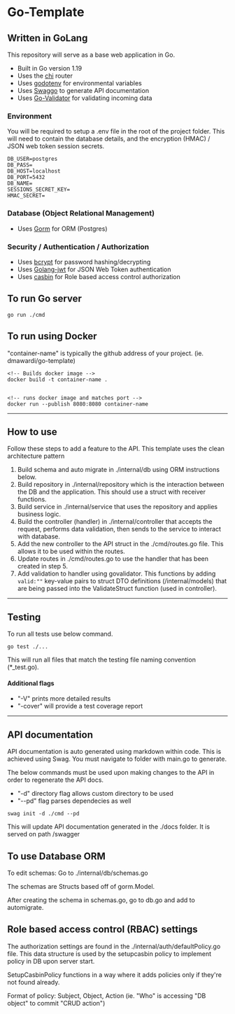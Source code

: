 # Go-Template

## Written in GoLang

This repository will serve as a base web application in Go.

- Built in Go version 1.19
- Uses the [chi](https://github.com/go-chi/chi/v5) router
- Uses [godotenv](https://github.com/joho/godotenv) for environmental variables
- Uses [Swaggo](https://github.com/swaggo/swag) to generate API documentation
- Uses [Go-Validator](https://github.com/asaskevich/govalidator) for validating incoming data

### Environment

You will be required to setup a .env file in the root of the project folder. This will need to contain the database details, and the encryption (HMAC) / JSON web token session secrets.

```
DB_USER=postgres
DB_PASS=
DB_HOST=localhost
DB_PORT=5432
DB_NAME=
SESSIONS_SECRET_KEY=
HMAC_SECRET=
```

### Database (Object Relational Management)

- Uses [Gorm](https://gorm.io) for ORM (Postgres)

### Security / Authentication / Authorization

- Uses [bcrypt](https://golang.org/x/crypto) for password hashing/decrypting
- Uses [Golang-jwt](https://github.com/golang-jwt/jwt) for JSON Web Token authentication
- Uses [casbin](https://github.com/casbin/casbin/v2) for Role based access control authorization

## To run Go server

```
go run ./cmd
```

## To run using Docker

"container-name" is typically the github address of your project. (ie. dmawardi/go-template)

```
<!-- Builds docker image -->
docker build -t container-name .


<!-- runs docker image and matches port -->
docker run --publish 8080:8080 container-name
```

---

## How to use

Follow these steps to add a feature to the API. This template uses the clean architecture pattern

1. Build schema and auto migrate in ./internal/db using ORM instructions below.
2. Build repository in ./internal/repository which is the interaction between the DB and the application. This should use a struct with receiver functions.
3. Build service in ./internal/service that uses the repository and applies business logic.
4. Build the controller (handler) in ./internal/controller that accepts the request, performs data validation, then sends to the service to interact with database.
5. Add the new controller to the API struct in the ./cmd/routes.go file. This allows it to be used within the routes.
6. Update routes in ./cmd/routes.go to use the handler that has been created in step 5.
7. Add validation to handler using govalidator. This functions by adding `valid:""` key-value pairs to struct DTO definitions (/internal/models) that are being passed into the ValidateStruct function (used in controller).

---

## Testing

To run all tests use below command.

```
go test ./...
```

This will run all files that match the testing file naming convention (\*\_test.go).

#### Additional flags

- "-V" prints more detailed results
- "-cover" will provide a test coverage report

---

## API documentation

API documentation is auto generated using markdown within code. This is achieved using Swag.
You must navigate to folder with main.go to generate.

The below commands must be used upon making changes to the API in order to regenerate the API docs.

- "-d" directory flag allows custom directory to be used
- "--pd" flag parses dependecies as well

```
swag init -d ./cmd --pd
```

This will update API documentation generated in the ./docs folder. It is served on path /swagger

## To use Database ORM

To edit schemas: Go to ./internal/db/schemas.go

The schemas are Structs based off of gorm.Model.

After creating the schema in schemas.go, go to db.go and add to automigrate.

## Role based access control (RBAC) settings

The authorization settings are found in the ./internal/auth/defaultPolicy.go file.
This data structure is used by the setupcasbin policy to implement policy in DB upon server start.

SetupCasbinPolicy functions in a way where it adds policies only if they're not found already.

Format of policy: Subject, Object, Action (ie. "Who" is accessing "DB object" to commit "CRUD action")
